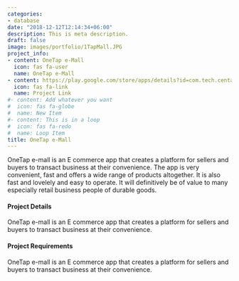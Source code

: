 ```yaml
---
categories:
- database
date: "2018-12-12T12:14:34+06:00"
description: This is meta description.
draft: false
image: images/portfolio/1TapMall.JPG
project_info:
- content: OneTap e-Mall
  icon: fas fa-user
  name: OneTap e-Mall
- content: https://play.google.com/store/apps/details?id=com.tech.centafrique&hl=en/
  icon: fas fa-link
  name: Project Link
#- content: Add whatever you want
#  icon: fas fa-globe
#  name: New Item
#- content: This is in a loop
#  icon: fas fa-redo
#  name: Loop Item
title: OneTap e-Mall
---
```


OneTap e-mall is an E commerce app that creates a platform for sellers and buyers to transact business at their convenience. The app is very convenient, fast and offers a wide range of products altogether. It is also fast and lovelely and easy to operate. It will definitively be of value to many especially retail business people of durable goods.


#### Project Details

OneTap e-mall is an E commerce app that creates a platform for sellers and buyers to transact business at their convenience.

#### Project Requirements

OneTap e-mall is an E commerce app that creates a platform for sellers and buyers to transact business at their convenience.